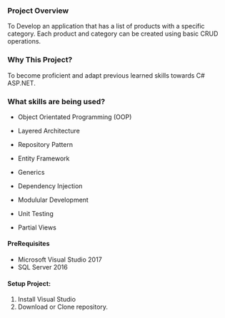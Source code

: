 ### Project Overview
To Develop an application that has a list of products with a specific category. Each product and category can be created using basic CRUD operations. 

### Why This Project?
To become proficient and adapt previous learned skills towards C# ASP.NET.

### What skills are being used?
* Object Orientated Programming (OOP)

* Layered Architecture

* Repository Pattern

* Entity Framework

* Generics

* Dependency Injection

* Modulular Development

* Unit Testing

* Partial Views
  

#### PreRequisites
  * Microsoft Visual Studio 2017
  * SQL Server 2016
  
#### Setup Project:
  1. Install Visual Studio 
  2. Download or Clone repository.
  
